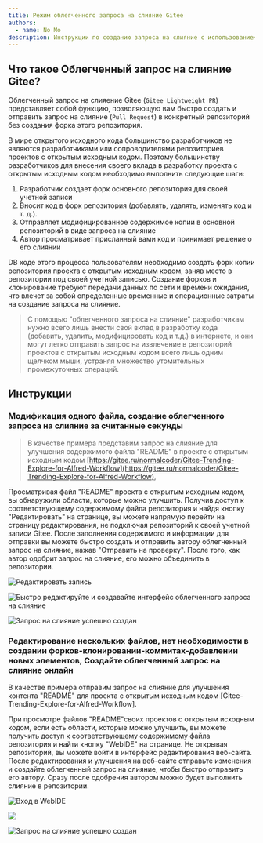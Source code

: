 ```yaml
---
title: Режим облегченного запроса на слияние Gitee
authors:
  - name: No Mo
description: Инструкции по созданию запроса на слияние с использованием режима облегченного запроса на слияние Gitee
---
```


## Что такое Облегченный запрос на слияние Gitee?

Облегченный запрос на слияение Gitee (`Gitee Lightweight PR`) представляет собой функцию, позволяющую вам быстро создать и отправить запрос на слияние (`Pull Request`) в конкретный репозиторий без создания форка этого репозитория.

В мире открытого исходного кода большинство разработчиков не являются разработчиками или сопроводителями репозиториев проектов с открытым исходным кодом. Поэтому большинству разработчиков для внесения своего вклада в разработку проекта с открытым исходным кодом необходимо выполнить следующие шаги:

1. Разработчик создает форк основного репозитория для своей учетной записи
2. Вносит код в форк репозитория (добавлять, удалять, изменять код и т. д.).
3. Отправляет модифицированное содержимое копии в основной репозиторий в виде запроса на слияние
4. Автор просматривает присланный вами код и принимает решение о его слиянии

DВ ходе этого процесса пользователям необходимо создать форк копии репозитория проекта с открытым исходным кодом, заняв место в репозитории под своей учетной записью. Создание форков и клонирование требуют передачи данных по сети и времени ожидания, что влечет за собой определенные временные и операционные затраты на создание запроса на слияние.

> С помощью "облегченного запроса на слияние" разработчикам нужно всего лишь внести свой вклад в разработку кода (добавить, удалить, модифицировать код и т.д.) в интернете, и они могут легко отправить запрос на извлечение в репозиторий проектов с открытым исходным кодом всего лишь одним щелчком мыши, устраняя множество утомительных промежуточных операций.

## Инструкции

### Модификация одного файла, создание облегченного запроса на слияние за считанные секунды

> В качестве примера представим запрос на слияние для улучшения содержимого файла "README" в проекте с открытым исходным кодом [https://gitee.ru/normalcoder/Gitee-Trending-Explore-for-Alfred-Workflow](https://gitee.ru/normalcoder/Gitee-Trending-Explore-for-Alfred-Workflow),

Просматривая файл "README" проекта с открытым исходным кодом, вы обнаружили области, которые можно улучшить. Получив доступ к соответствующему содержимому файла репозитория и найдя кнопку "Редактировать" на странице, вы можете напрямую перейти на страницу редактирования, не подключая репозиторий к своей учетной записи Gitee. После заполнения содержимого и информации для отправки вы можете быстро создать и отправить автору облегченный запрос на слияние, нажав "Отправить на проверку". После того, как автор одобрит запрос на слияние, его можно объединить в репозитории.

![](https://images.gitee.ru/uploads/images/2020/0313/082742_a8d773fb_551147.png "Редактировать запись")

![](https://images.gitee.ru/uploads/images/2020/0313/083037_f17b136d_551147.png "Быстро редактируйте и создавайте интерфейс облегченного запроса на слияние")

![](https://images.gitee.ru/uploads/images/2020/0313/083226_55786b86_551147.png "Запрос на слияние успешно создан")

### Редактирование нескольких файлов, нет необходимости в создании форков-клонировании-коммитах-добавлении новых элементов, Создайте облегченный запрос на слияние онлайн

В качестве примера отправим запрос на слияние для улучшения контента "README" для проекта с открытым исходным кодом  [Gitee-Trending-Explore-for-Alfred-Workflow].

При просмотре файлов "README"своих проектов с открытым исходным кодом, если есть области, которые можно улучшить, вы можете получить доступ к соответствующему содержимому файла репозитория и найти кнопку "WebIDE" на странице. Не открывая репозиторий, вы можете войти в интерфейс редактирования веб-сайта. После редактирования и улучшения на веб-сайте отправьте изменения и создайте облегченный запрос на слияние, чтобы быстро отправить его автору. Сразу после одобрения автором можно будет выполнить слияние в репозитории.

![](https://images.gitee.ru/uploads/images/2020/0313/083627_09fb38d9_551147.png "Вход в WebIDE")

![](https://images.gitee.ru/uploads/images/2020/0313/084337_f25d614c_551147.png)

![](https://images.gitee.ru/uploads/images/2020/0313/084510_7ec4c9a8_551147.png "Запрос на слияние успешно создан")
